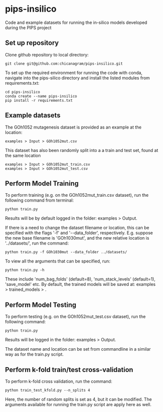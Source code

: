 # pips-insilico
Code and example datasets for running the in-silico models developed during the PIPS project

## Set up repository
Clone github repository to local directory: 
```
git clone git@github.com:chicanagram/pips-insilico.git
```

To set up the required environment for running the code with conda, navigate into the pips-silico directory and install the listed modules from requirements.txt:
```
cd pips-insilico
conda create --name pips-insilico
pip install -r requirements.txt
```

## Example datasets
The GOh1052 mutagenesis dataset is provided as an example at the location: 
```
examples > Input > GOh1052mut.csv
```
This dataset has also been randomly split into a a train and test set, found at the same location
```
examples > Input > GOh1052mut_train.csv
examples > Input > GOh1052mut_test.csv
```
## Perform Model Training
To perform training (e.g. on the GOh1052mut_train.csv dataset), run the following command from terminal:
```
python train.py
``` 
Results will be by default logged in the folder: examples > Output. 

If there is a need to change the dataset filename or location, this can be specified with the flags '-f' and '--data_folder', respectively. E.g. suppose the new base filename is 'GOh1030mut', and the new relative location is '../datasets/', run the command:
```
python train.py -f GOh1030mut --data_folder ../datasets/
```
To view all the arguments that can be specified, run: 
```
python train.py -h
```
These include 'num_bag_folds' (default=8), 'num_stack_levels' (default=1), 'save_model' etc. By default, the trained models will be saved at: examples > trained_models > <filename base>.

##  Perform Model Testing
To perform testing (e.g. on the GOh1052mut_test.csv dataset), run the following command:
```
python train.py
``` 
Results will be logged in the folder: examples > Output. 

The dataset name and location can be set from commandline in a similar way as for the train.py script. 

## Perform k-fold train/test cross-validation
To perform k-fold cross validation, run the command: 
```
python train_test_kfold.py --n_splits 4
``` 
Here, the number of random splits is set as 4, but it can be modified. 
The arguments available for running the train.py script are apply here as well. 
